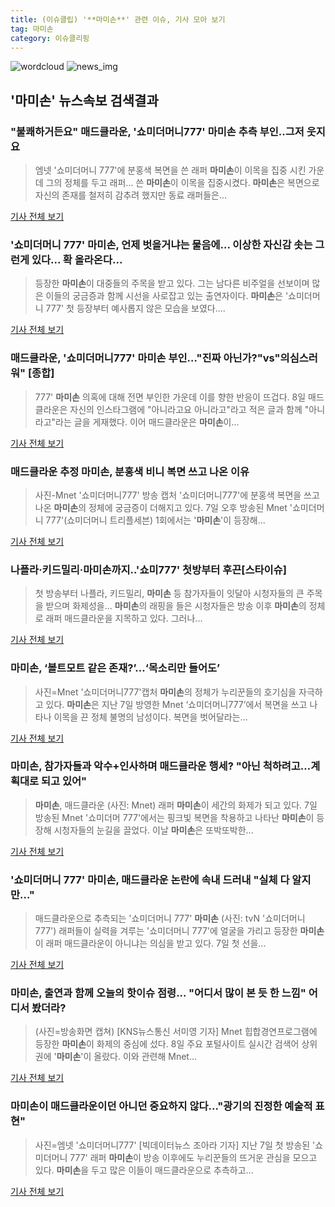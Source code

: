 ```yaml
---
title: (이슈클립) '**마미손**' 관련 이슈, 기사 모아 보기
tag: 마미손
category: 이슈클리핑
---
```

![wordcloud](https://s3.ap-northeast-2.amazonaws.com/lyrics101-wordcloud/2018-09-08-1536388662.png)
![news_img](https://user-images.githubusercontent.com/42597476/44507050-1206f400-a6e4-11e8-8d98-7ffbfebb353f.png)
## **'**마미손**'** 뉴스속보 검색결과
### "불쾌하거든요" 매드클라운, '쇼미더머니777' **마미손** 추측 부인..그저 웃지요

>엠넷 '쇼미더머니 777'에 분홍색 복면을 쓴 래퍼 **마미손**이 이목을 집중 시킨 가운데 그의 정체를 두고 래퍼... 쓴 **마미손**이 이목을 집중시켰다. **마미손**은 복면으로 자신의 존재를 철저히 감추려 했지만 동료 래퍼들은...

<a href="http://www.osen.co.kr/article/G1110984932" target="_blank">기사 전체 보기</a>

### '쇼미더머니 777' **마미손**, 언제 벗을거냐는 물음에... 이상한 자신감 솟는 그런게 있다... 확 올라온다...

>등장한 **마미손**이 대중들의 주목을 받고 있다.   그는 남다른 비주얼을 선보이며 많은 이들의 궁금증과 함께 시선을 사로잡고 있는 출연자이다.    **마미손**은 '쇼미더머니 777' 첫 등장부터 예사롭지 않은 모습을 보였다....

<a href="http://www.ksilbo.co.kr/news/articleView.html?idxno=658669" target="_blank">기사 전체 보기</a>

### 매드클라운, '쇼미더머니777' **마미손** 부인…"진짜 아닌가?"vs"의심스러워" [종합]

>777' **마미손** 의혹에 대해 전면 부인한 가운데 이를 향한 반응이 뜨겁다. 8일 매드클라운은 자신의 인스타그램에 "아니라고요 아니라고"라고 적은 글과 함께 "아니라고"라는 글을 게재했다. 이어 매드클라운은 **마미손**이...

<a href="http://www.tvreport.co.kr/?c=news&m=newsview&idx=1078757" target="_blank">기사 전체 보기</a>

### 매드클라운 추정 **마미손**, 분홍색 비니 복면 쓰고 나온 이유

>사진-Mnet '쇼미더머니777' 방송 캡처 '쇼미더머니777'에 분홍색 복면을 쓰고 나온 **마미손**의 정체에 궁금증이 더해지고 있다. 7일 오후 방송된 Mnet '쇼미더머니 777'(쇼미더머니 트리플세븐) 1회에서는 '**마미손**'이 등장해...

<a href="http://news20.busan.com/controller/newsController.jsp?newsId=20180908000018" target="_blank">기사 전체 보기</a>

### 나플라·키드밀리·**마미손**까지..'쇼미777' 첫방부터 후끈[스타이슈]

>첫 방송부터 나플라, 키드밀리, **마미손** 등 참가자들이 잇달아 시청자들의 큰 주목을 받으며 화제성을... **마미손**의 래핑을 들은 시청자들은 방송 이후 **마미손**의 정체로 래퍼 매드클라운을 지목하고 있다. 그러나...

<a href="http://star.mt.co.kr/stview.php?no=2018090811253997970" target="_blank">기사 전체 보기</a>

### **마미손**, ‘볼트모트 같은 존재?’...‘목소리만 들어도’

>사진=Mnet '쇼미더머니777'캡처 **마미손**의 정체가 누리꾼들의 호기심을 자극하고 있다. **마미손**은 지난 7일 방영한 Mnet ‘쇼미더머니777’에서 복면을 쓰고 나타나 이목을 끈 정체 불명의 남성이다. 복면을 벗어달라는...

<a href="http://www.gukjenews.com/news/articleView.html?idxno=988269" target="_blank">기사 전체 보기</a>

### **마미손**, 참가자들과 악수+인사하며 매드클라운 행세? "아닌 척하려고…계획대로 되고 있어"

>**마미손**, 매드클라운 (사진: Mnet) 래퍼 **마미손**이 세간의 화제가 되고 있다. 7일 방송된 Mnet '쇼미더머 777'에서는 핑크빛 복면을 착용하고 나타난 **마미손**이 등장해 시청자들의 눈길을 끌었다. 이날 **마미손**은 또박또박한...

<a href="http://www.jemin.com/news/articleView.html?idxno=537639" target="_blank">기사 전체 보기</a>

### '쇼미더머니 777' **마미손**, 매드클라운 논란에 속내 드러내 "실체 다 알지만…"

>매드클라운으로 추측되는 '쇼미더머니 777' **마미손** (사진: tvN '쇼미더머니 777') 래퍼들이 실력을 겨루는 '쇼미더머니 777'에 얼굴을 가리고 등장한 **마미손**이 래퍼 매드클라운이 아니냐는 의심을 받고 있다. 7일 첫 선을...

<a href="http://www.honam.co.kr/read.php3?aid=1536369184564677215" target="_blank">기사 전체 보기</a>

### **마미손**, 출연과 함께 오늘의 핫이슈 점령... "어디서 많이 본 듯 한 느낌" 어디서 봤더라?

>(사진=방송화면 캡쳐) [KNS뉴스통신 서미영 기자] Mnet 힙합경연프로그램에 등장한 **마미손**이 화제의 중심에 섰다. 8일 주요 포털사이트 실시간 검색어 상위권에 '**마미손**'이 올랐다.  이와 관련해 Mnet...

<a href="http://www.kns.tv/news/articleView.html?idxno=468078" target="_blank">기사 전체 보기</a>

### **마미손**이 매드클라운이던 아니던 중요하지 않다..."광기의 진정한 예술적 표현"

>사진=엠넷 '쇼미더머니777' [빅데이터뉴스 조아라 기자] 지난 7일 첫 방송된 '쇼미더머니 777' 래퍼 **마미손**이 방송 이후에도 누리꾼들의 뜨거운 관심을 모으고 있다. **마미손**을 두고 많은 이들이 매드클라운으로 추측하고...

<a href="http://www.thebigdata.co.kr/view.php?ud=201809080859004758c2f6b121bc_23" target="_blank">기사 전체 보기</a>


